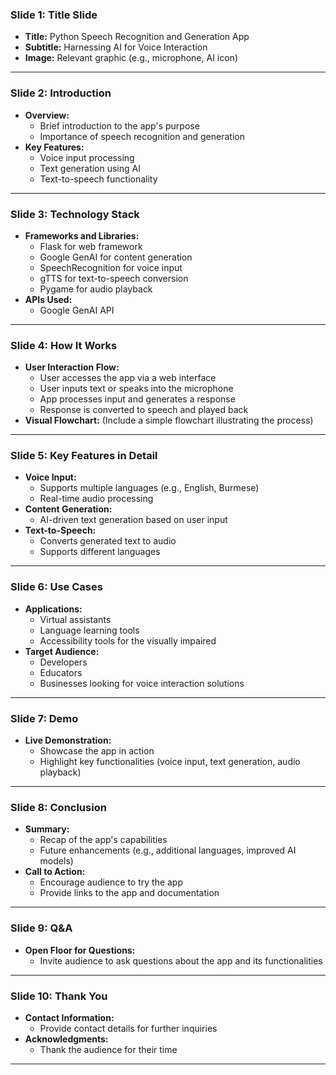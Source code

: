 

### **Slide 1: Title Slide**
- **Title:** Python Speech Recognition and Generation App
- **Subtitle:** Harnessing AI for Voice Interaction
- **Image:** Relevant graphic (e.g., microphone, AI icon)

---

### **Slide 2: Introduction**
- **Overview:**
  - Brief introduction to the app's purpose
  - Importance of speech recognition and generation
- **Key Features:**
  - Voice input processing
  - Text generation using AI
  - Text-to-speech functionality

---

### **Slide 3: Technology Stack**
- **Frameworks and Libraries:**
  - Flask for web framework
  - Google GenAI for content generation
  - SpeechRecognition for voice input
  - gTTS for text-to-speech conversion
  - Pygame for audio playback
- **APIs Used:**
  - Google GenAI API

---

### **Slide 4: How It Works**
- **User  Interaction Flow:**
  - User accesses the app via a web interface
  - User inputs text or speaks into the microphone
  - App processes input and generates a response
  - Response is converted to speech and played back
- **Visual Flowchart:** (Include a simple flowchart illustrating the process)

---

### **Slide 5: Key Features in Detail**
- **Voice Input:**
  - Supports multiple languages (e.g., English, Burmese)
  - Real-time audio processing
- **Content Generation:**
  - AI-driven text generation based on user input
- **Text-to-Speech:**
  - Converts generated text to audio
  - Supports different languages

---

### **Slide 6: Use Cases**
- **Applications:**
  - Virtual assistants
  - Language learning tools
  - Accessibility tools for the visually impaired
- **Target Audience:**
  - Developers
  - Educators
  - Businesses looking for voice interaction solutions

---

### **Slide 7: Demo**
- **Live Demonstration:**
  - Showcase the app in action
  - Highlight key functionalities (voice input, text generation, audio playback)

---

### **Slide 8: Conclusion**
- **Summary:**
  - Recap of the app's capabilities
  - Future enhancements (e.g., additional languages, improved AI models)
- **Call to Action:**
  - Encourage audience to try the app
  - Provide links to the app and documentation

---

### **Slide 9: Q&A**
- **Open Floor for Questions:**
  - Invite audience to ask questions about the app and its functionalities

---

### **Slide 10: Thank You**
- **Contact Information:**
  - Provide contact details for further inquiries
- **Acknowledgments:**
  - Thank the audience for their time

--- 

